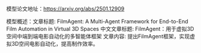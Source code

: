 模型论文地址：https://arxiv.org/abs/2501.12909

模型概述：文章标题: FilmAgent: A Multi-Agent Framework for End-to-End Film Automation in Virtual 3D Spaces
中文文章标题: FilmAgent：用于虚拟3D空间中端到端电影自动化的多智能体框架
文章内容: 提出FilmAgent框架，实现虚拟3D空间电影自动化，提高制作效率。
